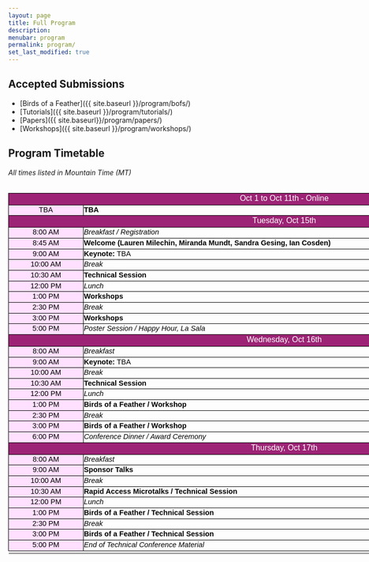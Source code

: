 ```yaml
---
layout: page
title: Full Program
description:
menubar: program
permalink: program/
set_last_modified: true
---
```


## Accepted Submissions

- [Birds of a Feather]({{ site.baseurl }}/program/bofs/)
- [Tutorials]({{ site.baseurl }}/program/tutorials/)
- [Papers]({{ site.baseurl}}/program/papers/)
- [Workshops]({{ site.baseurl }}/program/workshops/)

## Program Timetable

<html xmlns:o="urn:schemas-microsoft-com:office:office"
xmlns:x="urn:schemas-microsoft-com:office:excel"
xmlns="http://www.w3.org/TR/REC-html40">

<head>
<style id="Program_2856_Styles">
<!--table
	{mso-displayed-decimal-separator:"\.";
	mso-displayed-thousand-separator:"\,";}
@page
	{margin:.75in .7in .75in .7in;
	mso-header-margin:.3in;
	mso-footer-margin:.3in;}
.font5
	{color:black;
	font-size:11.0pt;
	font-weight:700;
	font-style:normal;
	text-decoration:none;
	font-family:Arial, sans-serif;
	mso-font-charset:0;}
.font6
	{color:black;
	font-size:11.0pt;
	font-weight:400;
	font-style:normal;
	text-decoration:none;
	font-family:Arial, sans-serif;
	mso-font-charset:0;}
.font7
	{color:black;
	font-size:11.0pt;
	font-weight:400;
	font-style:normal;
	text-decoration:none;
	font-family:Arial, sans-serif;
	mso-font-charset:0;}
.font8
	{color:black;
	font-size:11.0pt;
	font-weight:700;
	font-style:normal;
	text-decoration:none;
	font-family:Arial, sans-serif;
	mso-font-charset:0;}
tr
	{mso-height-source:auto;}
col
	{mso-width-source:auto;}
br
	{mso-data-placement:same-cell;}
.style0
	{mso-number-format:General;
	text-align:general;
	vertical-align:bottom;
	white-space:nowrap;
	mso-rotate:0;
	mso-background-source:auto;
	mso-pattern:auto;
	color:black;
	font-size:10.0pt;
	font-weight:400;
	font-style:normal;
	text-decoration:none;
	font-family:Arial;
	mso-generic-font-family:auto;
	mso-font-charset:0;
	border:none;
	mso-protection:locked visible;
	mso-style-name:Normal;
	mso-style-id:0;}
td
	{mso-style-parent:style0;
	padding-top:1px;
	padding-right:1px;
	padding-left:1px;
	mso-ignore:padding;
	color:black;
	font-size:10.0pt;
	font-weight:400;
	font-style:normal;
	text-decoration:none;
	font-family:Arial;
	mso-generic-font-family:auto;
	mso-font-charset:0;
	mso-number-format:General;
	text-align:general;
	vertical-align:bottom;
	border:none;
	mso-background-source:auto;
	mso-pattern:auto;
	mso-protection:locked visible;
	white-space:nowrap;
	mso-rotate:0;}
.xl65
	{mso-style-parent:style0;
	font-family:Arial, sans-serif;
	mso-font-charset:0;
	border:.5pt solid windowtext;}
.xl66
	{mso-style-parent:style0;
	color:white;
	font-size:12.0pt;
	font-family:Arial, sans-serif;
	mso-font-charset:0;
	text-align:center;
	vertical-align:top;
	border:.5pt solid windowtext;
	background:#9C2375;
	mso-pattern:#9C2375 none;
	white-space:normal;}
.xl67
	{mso-style-parent:style0;
	color:windowtext;
	font-size:12.0pt;
	font-family:Arial, sans-serif;
	mso-font-charset:0;
	border:.5pt solid windowtext;}
.xl68
	{mso-style-parent:style0;
	color:black;
	font-size:11.0pt;
	font-family:Arial, sans-serif;
	mso-font-charset:0;
	text-align:center;
	vertical-align:top;
	border:.5pt solid windowtext;
	background:#FFE0FF;
	mso-pattern:black none;
	white-space:normal;}
.xl69
	{mso-style-parent:style0;
	font-size:11.0pt;
	font-family:Arial, sans-serif;
	mso-font-charset:0;
	vertical-align:top;
	border:.5pt solid windowtext;
	white-space:normal;}
.xl70
	{mso-style-parent:style0;
	color:windowtext;
	font-family:Arial, sans-serif;
	mso-font-charset:0;
	border:.5pt solid windowtext;}
.xl71
	{mso-style-parent:style0;
	font-size:11.0pt;
	font-family:Arial, sans-serif;
	mso-font-charset:0;
	mso-number-format:"Medium Time";
	text-align:center;
	vertical-align:top;
	border:.5pt solid windowtext;
	background:#FFE0FF;
	mso-pattern:black none;
	white-space:normal;}
.xl72
	{mso-style-parent:style0;
	font-size:11.0pt;
	font-style:italic;
	font-family:Arial, sans-serif;
	mso-font-charset:0;
	text-align:left;
	vertical-align:top;
	border:.5pt solid windowtext;
	white-space:normal;}
.xl73
	{mso-style-parent:style0;
	color:white;
	font-size:12.0pt;
	font-family:Arial, sans-serif;
	mso-font-charset:0;
	text-align:center;
	vertical-align:top;
	border:.5pt solid windowtext;
	background:#9C2375;
	mso-pattern:#9C2375 none;
	white-space:normal;}
.xl74
	{mso-style-parent:style0;
	font-size:11.0pt;
	font-weight:700;
	font-family:Arial, sans-serif;
	mso-font-charset:0;
	text-align:left;
	vertical-align:top;
	border:.5pt solid windowtext;
	white-space:normal;}
.xl75
	{mso-style-parent:style0;
	font-size:11.0pt;
	font-family:Arial, sans-serif;
	mso-font-charset:0;
	text-align:left;
	vertical-align:top;
	border:.5pt solid windowtext;
	white-space:normal;}
.xl76
	{mso-style-parent:style0;
	color:black;
	font-size:11.0pt;
	font-family:Arial, sans-serif;
	mso-font-charset:0;
	vertical-align:top;
	border:.5pt solid windowtext;
	white-space:normal;}
.xl77
	{mso-style-parent:style0;
	font-size:11.0pt;
	font-weight:700;
	font-family:Arial, sans-serif;
	mso-font-charset:0;
	vertical-align:top;
	border:.5pt solid windowtext;
	white-space:normal;}
.xl78
	{mso-style-parent:style0;
	color:windowtext;
	font-family:Arial, sans-serif;
	mso-font-charset:0;
	border:.5pt solid windowtext;
	background:#FFE0FF;
	mso-pattern:black none;}
.xl79
	{mso-style-parent:style0;
	color:black;
	font-size:11.0pt;
	font-style:italic;
	font-family:Arial, sans-serif;
	mso-font-charset:0;
	vertical-align:top;
	border:.5pt solid windowtext;
	white-space:normal;}
.xl80
	{mso-style-parent:style0;
	color:black;
	font-size:11.0pt;
	font-weight:700;
	font-family:Arial, sans-serif;
	mso-font-charset:0;
	vertical-align:top;
	border:.5pt solid windowtext;
	white-space:normal;}
.xl81
	{mso-style-parent:style0;
	color:black;
	font-style:italic;
	font-family:Arial, sans-serif;
	mso-font-charset:0;
	vertical-align:top;
	border:.5pt solid windowtext;
	white-space:normal;}
.xl82
	{mso-style-parent:style0;
	color:black;
	font-size:11.0pt;
	font-family:Arial, sans-serif;
	mso-font-charset:0;
	text-align:left;
	vertical-align:top;
	border:.5pt solid windowtext;
	white-space:normal;}
.xl83
	{mso-style-parent:style0;
	color:black;
	font-size:11.0pt;
	font-weight:700;
	font-family:Arial, sans-serif;
	mso-font-charset:0;
	text-align:left;
	vertical-align:top;
	border:.5pt solid windowtext;
	white-space:normal;}
-->
</style>
</head>


<body link="#1155CC" vlink="#1155CC">
<!--[if !excel]>&nbsp;&nbsp;<![endif]-->
<!--The following information was generated by Microsoft Excel's Publish as Web
Page wizard.-->
<!--If the same item is republished from Excel, all information between the DIV
tags will be replaced.-->
<!----------------------------->
<!--START OF OUTPUT FROM EXCEL PUBLISH AS WEB PAGE WIZARD -->
<!----------------------------->

<i>All times listed in Mountain Time (MT) </i><br><br>

<div id="Program_2856" align=center x:publishsource="Excel">

<table border=0 cellpadding=0 cellspacing=0 width=1119 style='border-collapse:
 collapse;table-layout:fixed;width:840pt'>
 <col width=149 style='mso-width-source:userset;mso-width-alt:4778;width:112pt'>
 <col width=101 style='width:76pt'>
 <col width=173 style='mso-width-source:userset;mso-width-alt:5546;width:130pt'>
 <col width=95 style='mso-width-source:userset;mso-width-alt:3029;width:71pt'>
 <col width=104 style='mso-width-source:userset;mso-width-alt:3328;width:78pt'>
 <col width=185 style='mso-width-source:userset;mso-width-alt:5930;width:139pt'>
 <col width=312 style='mso-width-source:userset;mso-width-alt:9984;width:234pt'>
 <tr height=21 style='height:16.0pt'>
  <td colspan=7 height=21 class=xl66 width=1119 style='height:16.0pt;
  width:840pt'>Oct 1 to Oct 11th - Online</td>
 </tr>
 <tr height=20 style='height:15.0pt'>
  <td height=20 class=xl68 width=149 style='height:15.0pt;border-top:none;
  width:112pt'>TBA</td>
  <td colspan=6 class=xl69 width=970 style='border-left:none;width:728pt'><font
  class="font5">TBA </font></td>
 </tr>
 <tr height=21 style='height:16.0pt'>
  <td colspan=7 height=21 class=xl73 width=1119 style='height:16.0pt;
  width:840pt'>Tuesday, Oct 15th</td>
 </tr>
 <tr height=19 style='height:14.0pt'>
  <td height=19 class=xl71 width=149 style='height:14.0pt;border-top:none;
  width:112pt'>8:00 AM</td>
  <td colspan=6 class=xl72 width=970 style='border-left:none;width:728pt'>Breakfast
  / Registration</td>
 </tr>
 <tr height=19 style='height:14.0pt'>
  <td height=19 class=xl71 width=149 style='height:14.0pt;border-top:none;
  width:112pt'>8:45 AM</td>
  <td colspan=6 class=xl74 width=970 style='border-left:none;width:728pt'>Welcome (Lauren Milechin, Miranda Mundt, Sandra Gesing, Ian Cosden)</td>
 </tr>
 <tr height=19 style='height:14.0pt'>
  <td height=19 class=xl71 width=149 style='height:14.0pt;border-top:none;
  width:112pt'>9:00 AM</td>
  <td colspan=6 class=xl75 width=970 style='border-left:none;width:728pt'><font
  class="font5">Keynote: </font><font class="font7">TBA</font></td>
 </tr>
 <tr height=19 style='height:14.0pt'>
  <td height=19 class=xl71 width=149 style='height:14.0pt;border-top:none;
  width:112pt'>10:00 AM</td>
  <td colspan=6 class=xl72 width=970 style='border-left:none;width:728pt'>Break</td>
 </tr>
 <tr height=19 style='height:14.0pt'>
  <td height=19 class=xl71 width=149 style='height:14.0pt;border-top:none;
  width:112pt'>10:30 AM</td>
  <td colspan=6 class=xl75 width=970 style='border-left:none;width:728pt'><font
  class="font5">Technical Session</font></td>
 <tr height=19 style='height:14.0pt'>
  <td height=19 class=xl71 width=149 style='height:14.0pt;border-top:none;
  width:112pt'>12:00 PM</td>
  <td colspan=6 class=xl72 width=970 style='border-left:none;width:728pt'>Lunch
  </td>
 </tr>
 <tr height=19 style='height:14.0pt'>
  <td height=19 class=xl71 width=149 style='height:14.0pt;border-top:none;
  width:112pt'>1:00 PM</td>
  <td colspan=6 class=xl75 width=970 style='border-left:none;width:728pt'><font
  class="font5">Workshops</font></td>
 </tr>
 <tr height=19 style='height:14.0pt'>
  <td height=19 class=xl71 width=149 style='height:14.0pt;border-top:none;
  width:112pt'>2:30 PM</td>
  <td colspan=6 class=xl72 width=970 style='border-left:none;width:728pt'>Break</td>
 </tr>
 <tr height=19 style='height:14.0pt'>
  <td height=19 class=xl71 width=149 style='height:14.0pt;border-top:none;
  width:112pt'>3:00 PM</td>
  <td colspan=6 class=xl75 width=970 style='border-left:none;width:728pt'><font
  class="font5">Workshops</font></td>
 </tr>
 <tr height=19 style='height:14.0pt'>
  <td height=19 class=xl71 width=149 style='height:14.0pt;border-top:none;
  width:112pt'>5:00 PM</td>
  <td colspan=6 class=xl72 width=970 style='border-left:none;width:728pt'>Poster
  Session / Happy Hour<i>, La Sala</i></td>
 </tr>


 <tr height=21 style='height:16.0pt'>
  <td colspan=7 height=21 class=xl66 width=1119 style='height:16.0pt;
  width:840pt'>Wednesday, Oct 16th</td>
 </tr>
 <tr height=19 style='height:14.0pt'>
  <td height=19 class=xl71 width=149 style='height:14.0pt;border-top:none;
  width:112pt'>8:00 AM</td>
  <td colspan=6 class=xl72 width=970 style='border-left:none;width:728pt'>Breakfast</td>
 </tr>
 <tr height=19 style='height:14.0pt'>
  <td height=19 class=xl71 width=149 style='height:14.0pt;border-top:none;
  width:112pt'>9:00 AM</td>
  <td colspan=6 class=xl75 width=970 style='border-left:none;width:728pt'><font
  class="font5">Keynote: </font><font class="font7">TBA</font></td>
 </tr>
 <tr height=19 style='height:14.0pt'>
  <td height=19 class=xl71 width=149 style='height:14.0pt;border-top:none;
  width:112pt'>10:00 AM</td>
  <td colspan=6 class=xl72 width=970 style='border-left:none;width:728pt'>Break</td>
 </tr>
 <tr height=19 style='height:14.0pt'>
  <td height=19 class=xl71 width=149 style='height:14.0pt;border-top:none;
  width:112pt'>10:30 AM</td>
  <td colspan=6 class=xl75 width=970 style='border-left:none;width:728pt'><font
  class="font5">Technical Session</font></td>
 <tr height=19 style='height:14.0pt'>
  <td height=19 class=xl71 width=149 style='height:14.0pt;border-top:none;
  width:112pt'>12:00 PM</td>
  <td colspan=6 class=xl72 width=970 style='border-left:none;width:728pt'>Lunch
  </td>
 </tr>
 <tr height=19 style='height:14.0pt'>
  <td height=19 class=xl71 width=149 style='height:14.0pt;border-top:none;
  width:112pt'>1:00 PM</td>
  <td colspan=6 class=xl75 width=970 style='border-left:none;width:728pt'><font
  class="font5">Birds of a Feather / Workshop</font></td>
 </tr>
 <tr height=19 style='height:14.0pt'>
  <td height=19 class=xl71 width=149 style='height:14.0pt;border-top:none;
  width:112pt'>2:30 PM</td>
  <td colspan=6 class=xl72 width=970 style='border-left:none;width:728pt'>Break</td>
 </tr>
 <tr height=19 style='height:14.0pt'>
  <td height=19 class=xl71 width=149 style='height:14.0pt;border-top:none;
  width:112pt'>3:00 PM</td>
  <td colspan=6 class=xl75 width=970 style='border-left:none;width:728pt'><font
  class="font5">Birds of a Feather / Workshop</font></td>
 </tr>
 <tr height=19 style='height:14.0pt'>
  <td height=19 class=xl71 width=149 style='height:14.0pt;border-top:none;
  width:112pt'>6:00 PM</td>
  <td colspan=6 class=xl72 width=970 style='border-left:none;width:728pt'>Conference Dinner / Award Ceremony</td>
 </tr>


 <tr height=21 style='height:16.0pt'>
  <td colspan=7 height=21 class=xl66 width=1119 style='height:16.0pt;
  width:840pt'>Thursday, Oct 17th</td>
 </tr>
 <tr height=19 style='height:14.0pt'>
  <td height=19 class=xl71 width=149 style='height:14.0pt;border-top:none;
  width:112pt'>8:00 AM</td>
  <td colspan=6 class=xl72 width=970 style='border-left:none;width:728pt'>Breakfast</td>
 </tr>
 <tr height=19 style='height:14.0pt'>
  <td height=19 class=xl71 width=149 style='height:14.0pt;border-top:none;
  width:112pt'>9:00 AM</td>
  <td colspan=6 class=xl75 width=970 style='border-left:none;width:728pt'><font
  class="font5">Sponsor Talks</font></td>
 </tr>
 <tr height=19 style='height:14.0pt'>
  <td height=19 class=xl71 width=149 style='height:14.0pt;border-top:none;
  width:112pt'>10:00 AM</td>
  <td colspan=6 class=xl72 width=970 style='border-left:none;width:728pt'>Break</td>
 </tr>
 <tr height=19 style='height:14.0pt'>
  <td height=19 class=xl71 width=149 style='height:14.0pt;border-top:none;
  width:112pt'>10:30 AM</td>
  <td colspan=6 class=xl75 width=970 style='border-left:none;width:728pt'><font
  class="font5">Rapid Access Microtalks / Technical Session</font></td>
 <tr height=19 style='height:14.0pt'>
  <td height=19 class=xl71 width=149 style='height:14.0pt;border-top:none;
  width:112pt'>12:00 PM</td>
  <td colspan=6 class=xl72 width=970 style='border-left:none;width:728pt'>Lunch
  </td>
 </tr>
 <tr height=19 style='height:14.0pt'>
  <td height=19 class=xl71 width=149 style='height:14.0pt;border-top:none;
  width:112pt'>1:00 PM</td>
  <td colspan=6 class=xl75 width=970 style='border-left:none;width:728pt'><font
  class="font5">Birds of a Feather / Technical Session</font></td>
 </tr>
 <tr height=19 style='height:14.0pt'>
  <td height=19 class=xl71 width=149 style='height:14.0pt;border-top:none;
  width:112pt'>2:30 PM</td>
  <td colspan=6 class=xl72 width=970 style='border-left:none;width:728pt'>Break</td>
 </tr>
 <tr height=19 style='height:14.0pt'>
  <td height=19 class=xl71 width=149 style='height:14.0pt;border-top:none;
  width:112pt'>3:00 PM</td>
  <td colspan=6 class=xl75 width=970 style='border-left:none;width:728pt'><font
  class="font5">Birds of a Feather / Technical Session</font></td>
 </tr>
 <tr height=19 style='height:14.0pt'>
  <td height=19 class=xl71 width=149 style='height:14.0pt;border-top:none;
  width:112pt'>5:00 PM</td>
  <td colspan=6 class=xl72 width=970 style='border-left:none;width:728pt'>End of Technical Conference Material</td>
 </tr>

 <td></td>


